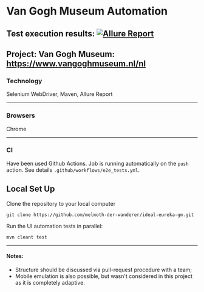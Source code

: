 # Van Gogh Museum Automation
Test execution results: [![Allure Report](https://img.shields.io/badge/Allure%20Report-deployed-yellowgreen)](https://melmoth-der-wanderer.github.io/ideal-eureka-gm/)
---
Project: Van Gogh Museum: https://www.vangoghmuseum.nl/nl
---

### Technology
Selenium WebDriver, Maven, Allure Report

---

### Browsers
Chrome

---

### CI
Have been used Github Actions. Job is running automatically on the `push` action. See details `.github/workflows/e2e_tests.yml`.
## Local Set Up

Clone the repository to your local computer
```
git clone https://github.com/melmoth-der-wanderer/ideal-eureka-gm.git
```

Run the UI automation tests in parallel:
```
mvn cleant test
```
---

#### Notes:

- Structure should be discussed via pull-request procedure with a team;
- Mobile emulation is also possible, but wasn't considered in this project as it is completely adaptive.
